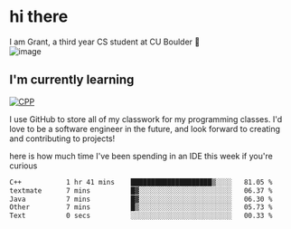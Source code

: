 
# hi there

I am Grant, a third year CS student at CU Boulder 👋  
![image](https://assets-sports.thescore.com/football/team/164/logo.png)

## I'm currently learning
[![CPP](https://skillicons.dev/icons?i=java,cpp,ts)](https://skillicons.dev)

I use GitHub to store all of my classwork for my programming classes.
I'd love to be a software engineer in the future, and look forward to creating and contributing to projects!

here is how much time I've been spending in an IDE this week if you're curious
<!--START_SECTION:waka-->

```txt
C++           1 hr 41 mins    ████████████████████▒░░░░   81.05 %
textmate      7 mins          █▓░░░░░░░░░░░░░░░░░░░░░░░   06.37 %
Java          7 mins          █▓░░░░░░░░░░░░░░░░░░░░░░░   06.30 %
Other         7 mins          █▒░░░░░░░░░░░░░░░░░░░░░░░   05.73 %
Text          0 secs          ░░░░░░░░░░░░░░░░░░░░░░░░░   00.33 %
```

<!--END_SECTION:waka-->

<!---
gnestr/gnestr is a ✨ special ✨ repository because its `README.md` (this file) appears on your GitHub profile.
You can click the Preview link to take a look at your changes.
--->
